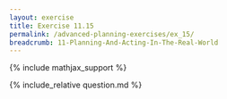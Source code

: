 ```yaml
---
layout: exercise
title: Exercise 11.15
permalink: /advanced-planning-exercises/ex_15/
breadcrumb: 11-Planning-And-Acting-In-The-Real-World
---
```


{% include mathjax_support %}

<div><i class="arrow-up loader" data-chapter="advanced-planning-exercises" data-exercise="ex_15" data-rating="0"></i></div>
{% include_relative question.md %}
